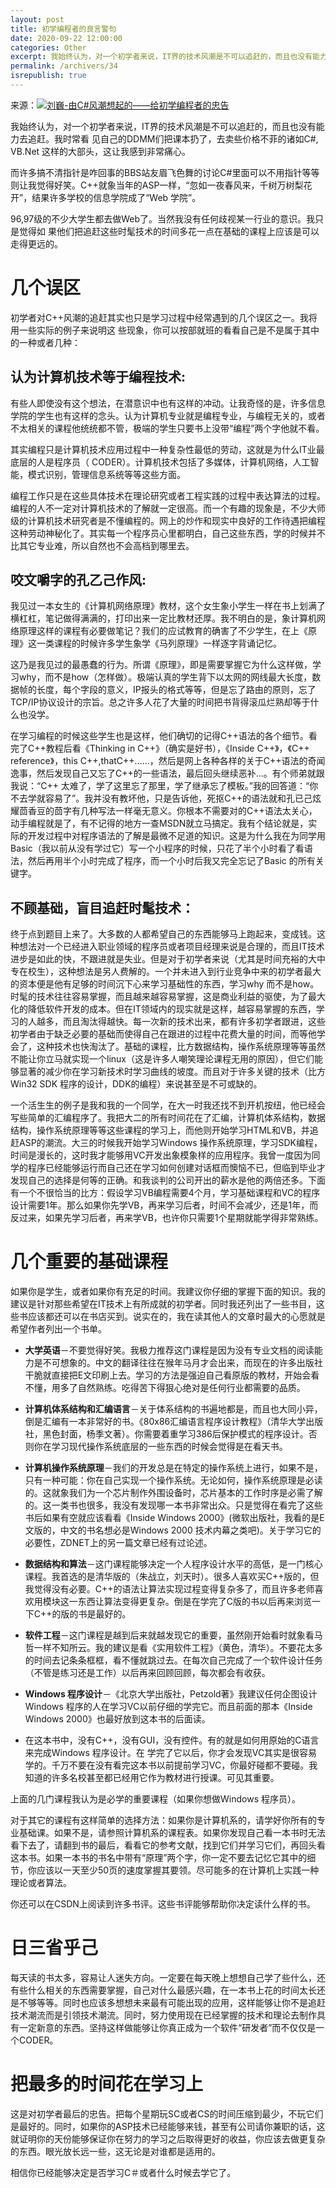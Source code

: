 ```yaml
---
layout: post
title: 初学编程者的良言警句
date: 2020-09-22 12:00:00
categories: Other
excerpt: 我始终认为，对一个初学者来说，IT界的技术风潮是不可以追赶的，而且也没有能力去追赶。我时常看 见自己的DDMM们把课本扔了，去卖些价格不菲的诸如C#, VB.Net 这样的大部头，这让我感到非常痛心。
permalink: /archivers/34
isrepublish: true
---
```


来源：[![刘巍-由C#风潮想起的——给初学编程者的忠告](https://img.shields.io/badge/刘巍-由C＃风潮想起的——给初学编程者的忠告-brightgreen)](https://blog.csdn.net/FlyHope2005/article/details/184527)

我始终认为，对一个初学者来说，IT界的技术风潮是不可以追赶的，而且也没有能力去追赶。我时常看 见自己的DDMM们把课本扔了，去卖些价格不菲的诸如C#, VB.Net 这样的大部头，这让我感到非常痛心。

而许多搞不清指针是咋回事的BBS站友眉飞色舞的讨论C#里面可以不用指针等等则让我觉得好笑。C&plus;&plus;就象当年的ASP一样，“忽如一夜春风来，千树万树梨花开”，结果许多学校的信息学院成了“Web 学院”。

96,97级的不少大学生都去做Web了。当然我没有任何歧视某一行业的意识。我只是觉得如 果他们把追赶这些时髦技术的时间多花一点在基础的课程上应该是可以走得更远的。

# 几个误区

初学者对C&plus;&plus;风潮的追赶其实也只是学习过程中经常遇到的几个误区之一。我将用一些实际的例子来说明这 些现象，你可以按部就班的看看自己是不是属于其中的一种或者几种：

## 认为计算机技术等于编程技术:

有些人即使没有这个想法，在潜意识中也有这样的冲动。让我奇怪的是，许多信息学院的学生也有这样的念头。认为计算机专业就是编程专业，与编程无关的，或者不太相关的课程他统统都不管，极端的学生只要书上没带“编程”两个字他就不看。

其实编程只是计算机技术应用过程中一种复杂性最低的劳动，这就是为什么IT业最底层的人是程序员（ CODER）。计算机技术包括了多媒体，计算机网络，人工智能，模式识别，管理信息系统等等这些方面。

编程工作只是在这些具体技术在理论研究或者工程实践的过程中表达算法的过程。编程的人不一定对计算机技术的了解就一定很高。而一个有趣的现象是，不少大师级的计算机技术研究者是不懂编程的。网上的炒作和现实中良好的工作待遇把编程这种劳动神秘化了。其实每一个程序员心里都明白，自己这些东西，学的时候并不比其它专业难，所以自然也不会高档到哪里去。

## 咬文嚼字的孔乙己作风:

我见过一本女生的《计算机网络原理》教材，这个女生象小学生一样在书上划满了横杠杠，笔记做得满满的，打印出来一定比教材还厚。我不明白的是，象计算机网络原理这样的课程有必要做笔记？我们的应试教育的确害了不少学生，在上《原理》这一类课程的时候许多学生象学《马列原理》一样逐字背诵记忆。

这乃是我见过的最愚蠢的行为。所谓《原理》，即是需要掌握它为什么这样做，学习why，而不是how（怎样做）。极端认真的学生背下以太网的网线最大长度，数据帧的长度，每个字段的意义，IP报头的格式等等，但是忘了路由的原则，忘了TCP/IP协议设计的宗旨。总之许多人花了大量的时间把书背得滚瓜烂熟却等于什么也没学。

在学习编程的时候这些学生也是这样，他们确切的记得C&plus;&plus;语法的各个细节。看完了C&plus;&plus;教程后看《Thinking in C&plus;&plus;》（确实是好书），《Inside C&plus;&plus;》，《C&plus;&plus; reference》，this C&plus;&plus;,thatC&plus;&plus;……，然后是网上各种各样的关于C&plus;&plus;语法的奇闻逸事，然后发现自己又忘了C&plus;&plus;的一些语法，最后回头继续恶补…。有个师弟就跟我说：“C&plus;&plus; 太难了，学了这里忘了那里，学了继承忘了模板。”我的回答道：“你不去学就容易了”。我并没有教坏他，只是告诉他，死抠C&plus;&plus;的语法就和孔已己炫耀茴香豆的茴字有几种写法一样毫无意义。你根本不需要对的C&plus;&plus;语法太关心，动手编程就是了，有不记得的地方一查MSDN就立马搞定。我有个结论就是，实际的开发过程中对程序语法的了解是最微不足道的知识。这是为什么我在为同学用Basic（我以前从没有学过它）写一个小程序的时候，只花了半个小时看了看语法，然后再用半个小时完成了程序，而一个小时后我又完全忘记了Basic 的所有关键字。

## 不顾基础，盲目追赶时髦技术：

终于点到题目上来了。大多数的人都希望自己的东西能够马上跑起来，变成钱。这种想法对一个已经进入职业领域的程序员或者项目经理来说是合理的，而且IT技术进步是如此的快，不跟进就是失业。但是对于初学者来说（尤其是时间充裕的大中专在校生），这种想法是另人费解的。一个并未进入到行业竞争中来的初学者最大的资本便是他有足够的时间沉下心来学习基础性的东西，学习why 而不是how。时髦的技术往往容易掌握，而且越来越容易掌握，这是商业利益的驱使，为了最大化的降低软件开发的成本。但在IT领域内的现实就是这样，越容易掌握的东西，学习的人越多，而且淘汰得越快。每一次新的技术出来，都有许多初学者跟进，这些初学者由于缺乏必要的基础而使得自己在跟进的过程中花费大量的时间，而等他学会了，这种技术也快淘汰了。基础的课程，比方数据结构，操作系统原理等等虽然不能让你立马就实现一个linux（这是许多人嘲笑理论课程无用的原因），但它们能够显著的减少你在学习新技术时学习曲线的坡度。而且对于许多关键的技术（比方Win32 SDK 程序的设计，DDK的编程）来说甚至是不可或缺的。

一个活生生的例子是我和我的一个同学，在大一时我还找不到开机按纽，他已经会写些简单的汇编程序了。我把大二的所有时间花在了汇编，计算机体系结构，数据结构，操作系统原理等等这些课程的学习上，而他则开始学习HTML和VB，并追赶ASP的潮流。大三的时候我开始学习Windows 操作系统原理，学习SDK编程，时间是漫长的，这时我才能够用VC开发出象模象样的应用程序。我曾一度因为同学的程序已经能够运行而自己还在学习如何创建对话框而懊恼不已，但临到毕业才发现自己的选择是何等的正确。和我谈判的公司开出的薪水是他的两倍还多。下面有一个不很恰当的比方：假设学习VB编程需要4个月，学习基础课程和VC的程序设计需要1年。那么如果你先学VB，再来学习后者，时间不会减少，还是1年，而反过来，如果先学习后者，再来学VB，也许你只需要1个星期就能学得非常熟练。

# 几个重要的基础课程

如果你是学生，或者如果你有充足的时间。我建议你仔细的掌握下面的知识。我的建议是针对那些希望在IT技术上有所成就的初学者。同时我还列出了一些书目，这些书应该都还可以在书店买到。说实在的，我在读其他人的文章时最大的心愿就是希望作者列出一个书单。

* **大学英语**－不要觉得好笑。我极力推荐这门课程是因为没有专业文档的阅读能力是不可想象的。中文的翻译往往在猴年马月才会出来，而现在的许多出版社干脆就直接把E文印刷上去。学习的方法是强迫自己看原版的教材，开始会看不懂，用多了自然熟练。吃得苦下得狠心绝对是任何行业都需要的品质。

* **计算机体系结构和汇编语言**－关于体系结构的书遍地都是，而且也大同小异，倒是汇编有一本非常好的书。《80x86汇编语言程序设计教程》（清华大学出版社，黑色封面，杨季文著）。你需要着重学习386后保护模式的程序设计。否则你在学习现代操作系统底层的一些东西的时候会觉得是在看天书。

* **计算机操作系统原理**－我们的开发总是在特定的操作系统上进行，如果不是，只有一种可能：你在自己实现一个操作系统。无论如何，操作系统原理是必读的。这就象我们为一个芯片制作外围设备时，芯片基本的工作时序是必需了解的。这一类书也很多，我没有发现哪一本书非常出众。只是觉得在看完了这些书后如果有空就应该看看《Inside Windows 2000》(微软出版社，我看的是E文版的，中文的书名想必是Windows 2000 技术内幕之类吧)。关于学习它的必要性，ZDNET上的另一篇文章已经有过论述。

* **数据结构和算法**－这门课程能够决定一个人程序设计水平的高低，是一门核心课程。我首选的是清华版的（朱战立，刘天时）。很多人喜欢买C&plus;&plus;版的，但我觉得没有必要。C&plus;&plus;的语法让算法实现过程变得复杂多了，而且许多老师喜欢用模块这一东西让算法变得更复杂。倒是在学完了C版的书以后再来浏览一下C&plus;&plus;的版的书是最好的。

* **软件工程**－这门课程是越到后来就越发现它的重要，虽然刚开始看时就象看马哲一样不知所云。我的建议是看《实用软件工程》（黄色，清华）。不要花太多的时间去记条条框框，看不懂就跳过去。在每次自己完成了一个软件设计任务（不管是练习还是工作）以后再来回顾回顾，每次都会有收获。

* **Windows 程序设计**－《北京大学出版社，Petzold著》我建议任何企图设计Windows 程序的人在学习VC以前仔细的学完它。而且前面的那本《Inside Windows 2000》也最好放到这本书的后面读。

 - 在这本书中，没有C&plus;&plus;，没有GUI，没有控件。有的就是如何用原始的C语言来完成Windows 程序设计。在 学完了它以后，你才会发现VC其实是很容易学的。千万不要在没有看完这本书以前提前学习VC，你最好碰都不要碰。我知道的许多名校甚至都已经用它作为教材进行授课。可见其重要。

上面的几门课程我认为是必学的重要课程（如果你想做Windows 程序员）。

对于其它的课程有这样简单的选择方法：如果你是计算机系的，请学好你所有的专业基础课。如果不是，请参照计算机系的课程表。如果你发现自己看一本书时无法看下去了，请翻到书的最后，看看它的参考文献，找到它们并学习它们，再回头看这本书。如果一本书的书名中带有“原理”两个字，你一定不要去记忆它其中的细节，你应该以一天至少50页的速度掌握其要领。尽可能多的在计算机上实践一种理论或者算法。

你还可以在CSDN上阅读到许多书评。这些书评能够帮助你决定读什么样的书。

# 日三省乎己

每天读的书太多，容易让人迷失方向。一定要在每天晚上想想自己学了些什么，还有些什么相关的东西需要掌握，自己对什么最感兴趣，在一本书上花的时间太长还是不够等等。同时也应该多想想未来最有可能出现的应用，这样能够让你不是追赶技术潮流而是引领技术潮流。同时，努力使用现在已经掌握的技术和理论去制作具有一定新意的东西。坚持这样做能够让你真正成为一个软件“研发者”而不仅仅是一个CODER。

# 把最多的时间花在学习上

这是对初学者最后的忠告。把每个星期玩SC或者CS的时间压缩到最少，不玩它们是最好的。同时，如果你的ASP技术已经能够来钱，甚至有公司请你兼职的话，这就证明你的天份能够保证你在努力的学习之后取得更好的收益，你应该去做更复杂的东西。眼光放长远一些，这无论是对谁都是适用的。

相信你已经能够决定是否学习C＃或者什么时候去学它了。